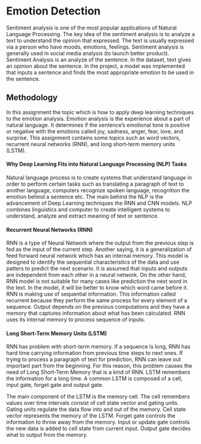 # Emotion Detection
Sentiment analysis is one of the most popular applications of Natural Language Processing. The key idea of the sentiment analysis is to analyze a text to understand the opinion that expressed. The text is usually expressed via a person who have moods, emotions, feelings. Sentiment analysis is generally used in social media analysis (to launch better product). 
Sentiment Analysis is an analyze of the sentence. In the dataset, text gives an opinion about the sentence. In the project, a model was implemented that inputs a sentence and finds the most appropriate emotion to be used in the sentence. 

## Methodology
In this assignment the topic which is how to apply deep learning techniques to the emotion analysis. Emotion analysis is the experience about a part of natural language. It determines if the sentence’s emotional tone is positive or negative with the emotions called joy, sadness, anger, fear, love, and surprise. This assignment contains some topics such as word vectors, recurrent neural networks (RNN), and long short-term memory units (LSTM). 

#### Why Deep Learning Fits into Natural Language Processing (NLP) Tasks
Natural language process is to create systems that understand language in order to perform certain tasks such as translating a paragraph of text to another language, computers recognize spoken language, recognition the emotion behind a sentence etc. The main behind the NLP is the advancement of Deep Learning techniques the RNN and CNN models. NLP combines linguistics and computer to create intelligent systems to understand, analyze and extract meaning of text or sentence. 

#### Recurrent Neural Networks (RNN)
RNN is a type of Neural Network where the output from the previous step is fed as the input of the current step. Another saying, it is a generalization of feed forward neural network which has an internal memory. This model is designed to identify the sequential characteristics of the data and use patters to predict the next scenario. 
It is assumed that inputs and outputs are independent from each other in a neural network. On the other hand, RNN model is not suitable for many cases like prediction the next word in the text. In the model, it will be better to know which word came before it. RNN is making use of sequential information. This information called recurrent because they perform the same process for every element of a sequence. Output depends on the previous computations and they have a memory that captures information about what has been calculated. RNN uses its internal memory to process sequence of inputs. 

#### Long Short-Term Memory Units (LSTM)
RNN has problem with short-term memory. If a sequence is long, RNN has hard time carrying information from previous time steps to next ones. If trying to process a paragraph of text for prediction, RNN can leave out important part from the beginning. For this reason, this problem causes the need of Long Short-Term Memory that is a kind of RNN. LSTM remembers the information for a long time. A common LSTM is composed of a cell, input gate, forget gate and output gate. 
 
The main component of the LSTM is the memory cell. The cell remembers values over time intervals consist of cell state vector and gating units. Gating units regulate the data flow into and out of the memory. Cell state vector represents the memory of the LSTM. Forget gate controls the information to throw away from the memory. Input or update gate controls the new data is added to cell state from current input. Output gate decides what to output from the memory. 
